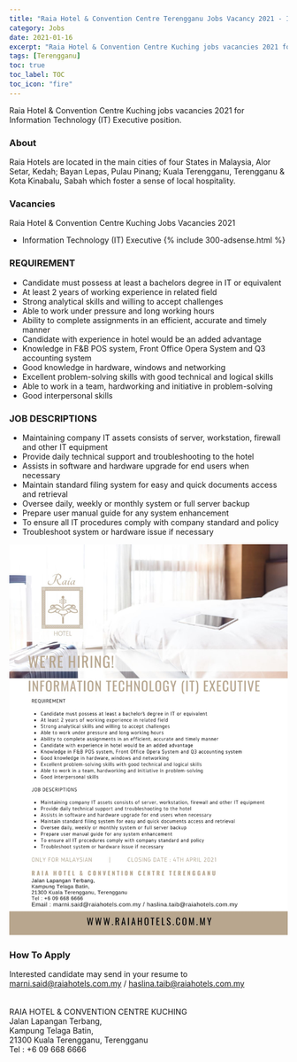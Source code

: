 ```yaml
---
title: "Raia Hotel & Convention Centre Terengganu Jobs Vacancy 2021 - IT Executive" 
category: Jobs 
date: 2021-01-16
excerpt: "Raia Hotel & Convention Centre Kuching jobs vacancies 2021 for Information Technology (IT) Executive position." 
tags: [Terengganu] 
toc: true 
toc_label: TOC 
toc_icon: "fire" 
--- 
```


Raia Hotel & Convention Centre Kuching jobs vacancies 2021 for Information Technology (IT) Executive position.

### About
Raia Hotels are located in the main cities of four States in Malaysia, Alor Setar, Kedah; Bayan Lepas, Pulau Pinang; Kuala Terengganu, Terengganu & Kota Kinabalu, Sabah which foster a sense of local hospitality.

### Vacancies
Raia Hotel & Convention Centre Kuching Jobs Vacancies 2021
- Information Technology (IT) Executive
{% include 300-adsense.html %} 
### REQUIREMENT
- Candidate must possess at least a bachelors degree in IT or equivalent
- At least 2 years of working experience in related field
- Strong analytical skills and willing to accept challenges
- Able to work under pressure and long working hours
- Ability to complete assignments in an efficient, accurate and timely manner
- Candidate with experience in hotel would be an added advantage
- Knowledge in F&B POS system, Front Office Opera System and Q3 accounting system
- Good knowledge in hardware, windows and networking
- Excellent problem-solving skills with good technical and logical skills
- Able to work in a team, hardworking and initiative in problem-solving
- Good interpersonal skills

### JOB DESCRIPTIONS
- Maintaining company IT assets consists of server, workstation, firewall and other IT equipment
- Provide daily technical support and troubleshooting to the hotel
- Assists in software and hardware upgrade for end users when necessary
- Maintain standard filing system for easy and quick documents access and retrieval
- Oversee daily, weekly or monthly system or full server backup
- Prepare user manual guide for any system enhancement
- To ensure all IT procedures comply with company standard and policy
- Troubleshoot system or hardware issue if necessary

![Raia Hotels Jobs Vacancy Terengganu 2021!](/assets/images/2021-03/raia-hotel-convention-centre-terengganu-job-it-executive.jpg "Raia Hotels Jobs Vacancy Terengganu 2021")

### How To Apply
Interested candidate may send in your resume to marni.said@raiahotels.com.my / haslina.taib@raiahotels.com.my<br/>
<br/><br/>
RAIA HOTEL & CONVENTION CENTRE KUCHING<br/>
Jalan Lapangan Terbang,<br/>
Kampung Telaga Batin,<br/>
21300 Kuala Terengganu, Terengganu<br/>
Tel : +6 09 668 6666
<br/><br/>